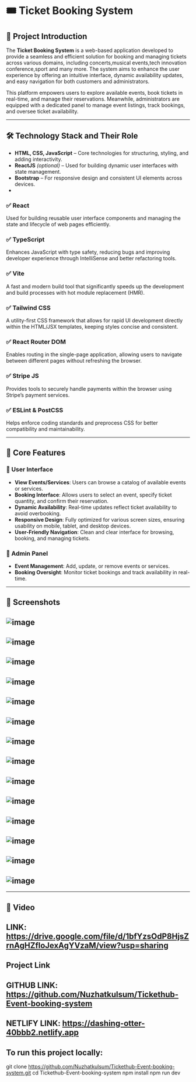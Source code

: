 
# 🎟️ Ticket Booking System

## 📘 Project Introduction

The **Ticket Booking System** is a web-based application developed to provide a seamless and efficient solution for booking and managing tickets across various domains, including concerts,musical events,tech innovation conference,sport and many more. The system aims to enhance the user experience by offering an intuitive interface, dynamic availability updates, and easy navigation for both customers and administrators.

This platform empowers users to explore available events, book tickets in real-time, and manage their reservations. Meanwhile, administrators are equipped with a dedicated panel to manage event listings, track bookings, and oversee ticket availability.

---

## 🛠️ Technology Stack and Their Role

- **HTML, CSS, JavaScript** – Core technologies for structuring, styling, and adding interactivity.
- **ReactJS** *(optional)* – Used for building dynamic user interfaces with state management.
- **Bootstrap** – For responsive design and consistent UI elements across devices.
- 
### ✅ React
Used for building reusable user interface components and managing the state and lifecycle of web pages efficiently.

### ✅ TypeScript
Enhances JavaScript with type safety, reducing bugs and improving developer experience through IntelliSense and better refactoring tools.

### ✅ Vite
A fast and modern build tool that significantly speeds up the development and build processes with hot module replacement (HMR).

### ✅ Tailwind CSS
A utility-first CSS framework that allows for rapid UI development directly within the HTML/JSX templates, keeping styles concise and consistent.

### ✅ React Router DOM
Enables routing in the single-page application, allowing users to navigate between different pages without refreshing the browser.

### ✅ Stripe JS
Provides tools to securely handle payments within the browser using Stripe’s payment services.

### ✅ ESLint & PostCSS
Helps enforce coding standards and preprocess CSS for better compatibility and maintainability.

---

## 🚀 Core Features

### 👥 User Interface
- **View Events/Services**: Users can browse a catalog of available events or services.
- **Booking Interface**: Allows users to select an event, specify ticket quantity, and confirm their reservation.
- **Dynamic Availability**: Real-time updates reflect ticket availability to avoid overbooking.
- **Responsive Design**: Fully optimized for various screen sizes, ensuring usability on mobile, tablet, and desktop devices.
- **User-Friendly Navigation**: Clean and clear interface for browsing, booking, and managing tickets.

### 🔧 Admin Panel
- **Event Management**: Add, update, or remove events or services.
- **Booking Oversight**: Monitor ticket bookings and track availability in real-time.
---
## 📸 Screenshots

![image](https://github.com/user-attachments/assets/2a954e56-2040-4b56-b776-a8269c27d9c9)
---
![image](https://github.com/user-attachments/assets/40d543e1-bb85-4493-929f-0cb068829bc4)
---
![image](https://github.com/user-attachments/assets/94053f89-ba15-4b62-8b99-36ab8147adce)
---
![image](https://github.com/user-attachments/assets/8d04fd22-c7c3-4c6c-b00a-a40957851458)
---
![image](https://github.com/user-attachments/assets/3232e5ba-e383-498f-b9e8-9f07cd506be9)
---
![image](https://github.com/user-attachments/assets/6f689599-5ee9-44cb-b773-7c8480e500fa)
---
![image](https://github.com/user-attachments/assets/077f5ac4-bbf7-4afe-a18b-0b0f693bd457)
---
![image](https://github.com/user-attachments/assets/e220d6a3-4c34-4ab6-b4d6-05ad2bd688bf)
---
![image](https://github.com/user-attachments/assets/ca3a24bc-e2aa-41b8-b8a8-ade35f0291f0)
---
![image](https://github.com/user-attachments/assets/9721824d-a6b1-45b8-aec4-33ab0b84e8d6)
---
![image](https://github.com/user-attachments/assets/f2e39fb5-8968-47d0-8348-7c6cfad8977b)
---
![image](https://github.com/user-attachments/assets/ae63b19c-da21-426c-8751-375b1b140c34)
---
![image](https://github.com/user-attachments/assets/adeb559f-82c6-4033-8143-29109b539418)
---
![image](https://github.com/user-attachments/assets/961c5451-92bb-45d0-807e-69cb0d37857b)
---

---
## 📸 Video
LINK: https://drive.google.com/file/d/1bfYzsOdP8HjsZrnAgHZfloJexAgYVzaM/view?usp=sharing
----

## Project Link
GITHUB LINK: https://github.com/Nuzhatkulsum/Tickethub-Event-booking-system
---
NETLIFY LINK: https://dashing-otter-40bbb2.netlify.app
-----
## To run this project locally:
git clone https://github.com/Nuzhatkulsum/Tickethub-Event-booking-system.git
cd Tickethub-Event-booking-system
npm install
npm run dev

